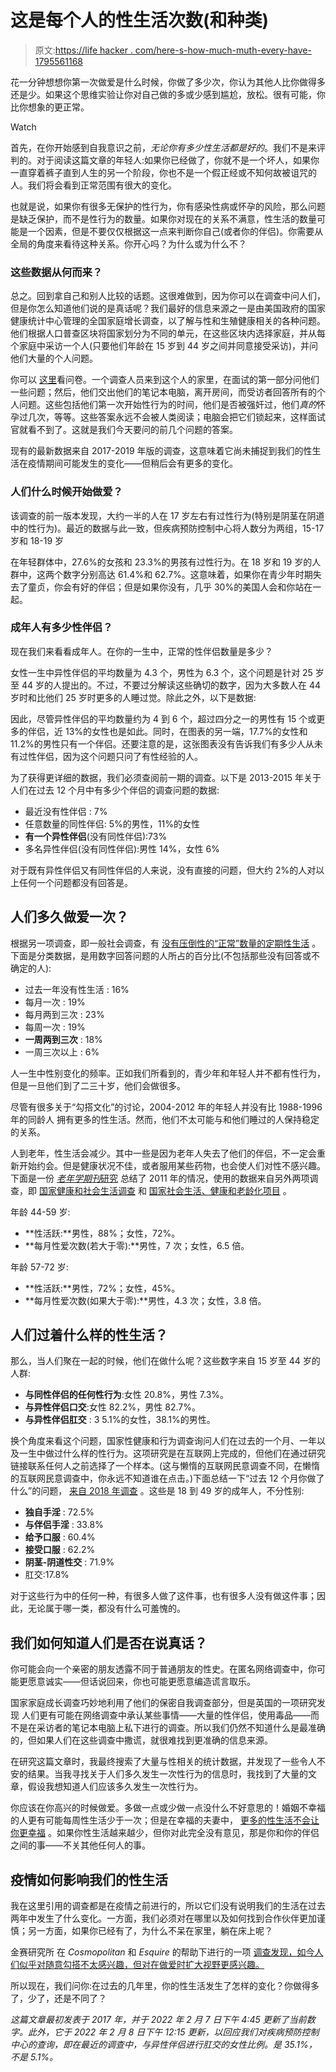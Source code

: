 # 这是每个人的性生活次数(和种类)

> 原文:[https://life hacker . com/here-s-how-much-muth-every-have-1795561168](https://lifehacker.com/here-s-how-much-sex-everybody-is-having-1795561168)

花一分钟想想你第一次做爱是什么时候，你做了多少次，你认为其他人比你做得多还是少。如果这个思维实验让你对自己做的多或少感到尴尬，放松。很有可能，你比你想象的更正常。

Watch

首先，在你开始感到自我意识之前，*无论你有多少性生活都是好的*。我们不是来评判的。对于阅读这篇文章的年轻人:如果你已经做了，你就不是一个坏人，如果你一直穿着裤子直到人生的另一个阶段，你也不是一个假正经或不知何故被诅咒的人。我们将会看到正常范围有很大的变化。

也就是说，如果你有很多无保护的性行为，你有感染性病或怀孕的风险，那么问题是缺乏保护，而不是性行为的数量。如果你对现在的关系不满意，性生活的数量可能是一个因素，但是不要仅仅根据这一点来判断你自己(或者你的伴侣)。你需要从全局的角度来看待这种关系。你开心吗？为什么或为什么不？

### **这些数据从何而来？**

总之。回到拿自己和别人比较的话题。这很难做到，因为你可以在调查中问人们，但是你怎么知道他们说的是真话呢？我们最好的信息来源之一是由美国政府的国家健康统计中心管理的全国家庭增长调查，以了解与性和生殖健康相关的各种问题。他们根据人口普查区块将国家划分为不同的单元，在这些区块内选择家庭，并从每个家庭中采访一个人(只要他们年龄在 15 岁到 44 岁之间并同意接受采访)，并问他们大量的个人问题。

你可以 [这里](https://www.cdc.gov/nchs/nsfg/nsfg_2017_2019_puf.htm#questionnaires)看问卷。一个调查人员来到这个人的家里，在面试的第一部分问他们一些问题；然后，他们交出他们的笔记本电脑，离开房间，而受访者回答所有的个人问题。这些包括他们第一次开始性行为的时间，他们是否被强奸过，他们*真的*怀孕过几次，等等。这些答案永远不会被人类阅读；电脑会把它们锁起来，这样面试官就看不到了。这就是我们今天要问的前几个问题的答案。

现有的最新数据来自 2017-2019 年版的调查，这意味着它尚未捕捉到我们的性生活在疫情期间可能发生的变化——但稍后会有更多的变化。

### 人们什么时候开始做爱？

该调查的前一版本发现，大约一半的人在 17 岁左右有过性行为(特别是阴茎在阴道中的性行为)。最近的数据与此一致，但疾病预防控制中心将人数分为两组，15-17 岁和 18-19 岁

在年轻群体中，27.6%的女孩和 23.3%的男孩有过性行为。在 18 岁和 19 岁的人群中，这两个数字分别高达 61.4%和 62.7%。这意味着，如果你在青少年时期失去了童贞，你会有好的伴侣；但是如果你没有，几乎 30%的美国人会和你站在一起。

### 成年人有多少性伴侣？

现在我们来看看成年人。在你的一生中，正常的性伴侣数量是多少？

女性一生中异性伴侣的平均数量为 4.3 个，男性为 6.3 个，这个问题是针对 25 岁至 44 岁的人提出的。不过，不要过分解读这些确切的数字，因为大多数人在 44 岁时和比他们 25 岁时更多的人睡过觉。除此之外，以下是数据:

因此，尽管异性伴侣的平均数量约为 4 到 6 个，超过四分之一的男性有 15 个或更多的伴侣，近 13%的女性也是如此。同时，在图表的另一端，17.7%的女性和 11.2%的男性只有一个伴侣。还要注意的是，这张图表没有告诉我们有多少人从未有过性伴侣，因为这个问题只问了有性经验的人。

为了获得更详细的数据，我们必须查阅前一期的调查。以下是 2013-2015 年关于人们在过去 12 个月中有多少个伴侣的调查问题的数据:

*   最近没有性伴侣 : 7%
*   任意数量的同性伴侣: 5%的男性，11%的女性
*   **有一个异性伴侣**(没有同性伴侣):73%
*   多名异性伴侣(没有同性伴侣):男性 14%，女性 6%

对于既有异性伴侣又有同性伴侣的人来说，没有直接的问题，但大约 2%的人对以上任何一个问题都没有回答是。

## 人们多久做爱一次？

根据另一项调查，即一般社会调查，有 [没有压倒性的“正常”数量的定期性生活](https://gssdataexplorer.norc.org/variables/5057/vshow) 。下面是分类数据，是用数字回答问题的人所占的百分比(不包括那些没有回答或不确定的人):

*   过去一年没有性生活 : 16%
*   每月一次 : 19%
*   每月两到三次 : 23%
*   每周一次 : 19%
*   **一周两到三次** : 18%
*   一周三次以上 : 6%

人一生中性别变化的频率。正如我们所看到的，青少年和年轻人并不都有性行为，但是一旦他们到了二三十岁，他们会做很多。

尽管有很多关于“勾搭文化”的讨论，2004-2012 年的年轻人并没有比 1988-1996 年的同龄人 拥有更多的性生活。然而，他们不太可能与和他们睡过的人保持稳定的关系。

人到老年，性生活会减少。其中一些是因为老年人失去了他们的伴侣，不一定会重新开始约会。但是健康状况不佳，或者服用某些药物，也会使人们对性不感兴趣。下面是一份 [*老年学期刊*研究](https://academic.oup.com/psychsocgerontology/article/66B/4/502/589527/Sexual-Frequency-Decline-From-Midlife-to-Later) 总结了 2011 年的情况，使用的数据来自另外两项调查，即 [国家健康和社会生活调查](http://www.icpsr.umich.edu/icpsrweb/HMCA/studies/6647) 和 [国家社会生活、健康和老龄化项目](http://www.norc.org/Research/Projects/Pages/national-social-life-health-and-aging-project.aspx) 。

年龄 44-59 岁:

*   **性活跃:**男性，88%；女性，72%。
*   **每月性爱次数(若大于零):**男性，7 次；女性，6.5 倍。

年龄 57-72 岁:

*   **性活跃:**男性，72%；女性，45%。
*   **每月性爱次数(如果大于零):**男性，4.3 次；女性，3.8 倍。

## 人们过着什么样的性生活？

那么，当人们聚在一起的时候，他们在做什么呢？这些数字来自 15 岁至 44 岁的人群:

*   **与同性伴侣的任何性行为**:女性 20.8%，男性 7.3%。
*   **与异性伴侣口交**:女性 82.2%，男性 82.7%。
*   **与异性伴侣肛交** : 3 5.1%的女性，38.1%的男性。

换个角度来看这个问题，国家性健康和行为调查询问人们在过去的一个月、一年以及一生中做过什么样的性行为。这项研究是在互联网上完成的，但他们在通过研究链接联系任何人之前选择了一个样本。(这与懒惰的互联网民意调查不同，在懒惰的互联网民意调查中，你永远不知道谁在点击。)下面总结一下“过去 12 个月你做了什么”的问题， [来自 2018 年调查](https://link.springer.com/article/10.1007/s10508-021-02125-2/tables/4) 。这些是 18 到 49 岁的成年人，不分性别:

*   **独自手淫** : 72.5%
*   **与伴侣手淫** : 33.8%
*   **给予口服** : 60.4%
*   **接受口服** : 62.2%
*   **阴茎-阴道性交** : 71.9%
*   肛交:17.8%

对于这些行为中的任何一种，有很多人做了这件事，也有很多人没有做这件事；因此，无论属于哪一类，都没有什么可羞愧的。

## 我们如何知道人们是否在说真话？

你可能会向一个亲密的朋友透露不同于普通朋友的性史。在匿名网络调查中，你可能更愿意诚实——但话说回来，你也可能更愿意编造谎言取乐。

国家家庭成长调查巧妙地利用了他们的保密自我调查部分，但是英国的一项研究发现 人们更有可能在网络调查中承认某些事情——大量的性伴侣，使用毒品——而不是在采访者的笔记本电脑上私下进行的调查。所以我们仍然不知道什么是最准确的，但如果人们在这些调查中撒谎，就很难找到更准确的信息来源。

在研究这篇文章时，我最终搜索了大量与性相关的统计数据，并发现了一些令人不安的结果。当我寻找关于人们多久发生一次性行为的信息时，我找到了大量的文章，假设我想知道人们应该多久发生一次性行为。

你应该在你高兴的时候做爱。多做一点或少做一点没什么不好意思的！婚姻不幸福的人更有可能每周性生活少于一次；但是在幸福的夫妻中， [更多的性生活不会让你更幸福](http://lifehacker.com/having-sex-more-than-once-a-week-probably-wont-make-you-1743641738) 。如果你性生活越来越少，但你对此完全没有意见，那是你和你的伴侣之间的事——不关其他任何人的事。

## **疫情如何影响我们的性生活**

我在这里引用的调查都是在疫情之前进行的，所以它们没有说明我们的生活在过去两年中发生了什么变化。一方面，我们必须对在哪里以及如何找到合作伙伴更加谨慎；另一方面，如果你已经有了，为什么不呆在家里，躺在床上呢？

金赛研究所 在 *Cosmopolitan* 和 *Esquire* 的帮助下进行的一项 [调查发现，如今人们似乎对随意勾搭不太感兴趣，但对在做爱时扩大视野更感兴趣。](https://blogs.iu.edu/kinseyinstitute/2021/04/21/new-study-on-post-pandemic-sex/)

所以现在，我们问你:在过去的几年里，你的性生活发生了怎样的变化？你做得多了，少了，还是不同了？

*这篇文章最初发表于 2017 年，并于 2022 年 2 月 7 日下午 4:45 更新了当前数字。此外，它于 2022 年 2 月 8 日下午 12:15 更新，以回应我们对疾病预防控制中心的查询，即在最近的调查中，与异性伴侣进行肛交的女性比例。是 35.1%，不是 5.1%。*